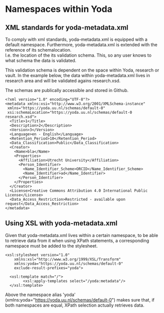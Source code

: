# Namespaces within Yoda

## XML standards for yoda-metadata.xml
To comply with xml standards, yoda-metadata.xml is equipped with a default namespace.
Furthermore, yoda-metadata.xml is extended with the reference of its schemalocation.   
I.e. the location of the its validation schema.
This, so any user knows to what schema the data is validated.

This validation schema is dependent on the space within Yoda, research or vault.
In the example below, the data within yoda-metadata.xml lives in research area and will be validated agains research.xsd.

The schemas are publically accessible and stored in Github.
```
<?xml version="1.0" encoding="UTF-8"?>
<metadata xmlns:xsi="http://www.w3.org/2001/XMLSchema-instance"   
 xmlns="https://yoda.uu.nl/schemas/default-0"   
 xsi:schemaLocation="https://yoda.uu.nl/schemas/default-0 research.xsd">
  <Title>1</Title>
  <Description>2</Description>
  <Version>3</Version>
  <Language>en - English</Language>
  <Retention_Period>10</Retention_Period>
  <Data_Classification>Public</Data_Classification>
  <Creator>
    <Name>bla</Name>
    <Properties>
      <Affiliation>Utrecht University</Affiliation>
      <Person_Identifier>
        <Name_Identifier_Scheme>ORCID</Name_Identifier_Scheme>
        <Name_Identifier>ad</Name_Identifier>
      </Person_Identifier>
    </Properties>
  </Creator>
  <License>Creative Commons Attribution 4.0 International Public License</License>
  <Data_Access_Restriction>Restricted - available upon request</Data_Access_Restriction>
</metadata>
```

## Using XSL with yoda-metadata.xml

Given that yoda-metadata.xml lives within a certain namespace, to be able to retrieve data from it when using XPath statements, a corresponding namespace must be added to the stylesheet.
```
<xsl:stylesheet version="1.0"
    xmlns:xsl="http://www.w3.org/1999/XSL/Transform"
    xmlns:yoda="https://yoda.uu.nl/schemas/default-0"
    exclude-result-prefixes="yoda">

  <xsl:template match="/">
        <xsl:apply-templates select="/yoda:metadata"/>
  </xsl:template>
```

Above the namespace alias 'yoda' (xmlns:yoda="https://yoda.uu.nl/schemas/default-0") makes sure that, if both namespaces are equal, XPath selection actually retrieves data.
